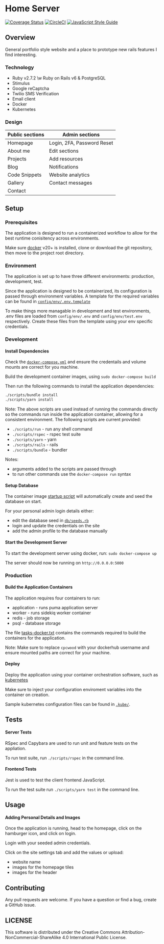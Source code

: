 # Home Server

[![Coverage Status](https://img.shields.io/coveralls/github/cpcwood/home-server?style=flat-square&color=sucess)](https://coveralls.io/github/cpcwood/home-server?branch=master) [![CircleCI](https://img.shields.io/circleci/build/gh/cpcwood/home-server?style=flat-square&color=sucess)](https://travis-ci.com/github/cpcwood/home-server) [![JavaScript Style Guide](https://img.shields.io/badge/JS_code_style-standard-informational.svg?style=flat-square)](https://standardjs.com)

## Overview

General portfolio style website and a place to prototype new rails features I find interesting.

### Technology

- Ruby v2.7.2 \w Ruby on Rails v6 & PostgreSQL
- Stimulus
- Google reCaptcha
- Twilio SMS Verification
- Email client
- Docker
- Kubernetes

### Design

| Public sections | Admin sections              |
|-                |-                            |
| Homepage        | Login, 2FA, Password Reset  |
| About me        | Edit sections               |
| Projects        | Add resources               |
| Blog            | Notifications               |
| Code Snippets   | Website analytics           |
| Gallery         | Contact messages            |
| Contact         |                             |



## Setup

### Prerequisites

The application is designed to run a containerized workflow to allow for the best runtime conisitency across environments. 

Make sure [docker](https://www.docker.com/) v20+ is installed, clone or download the git repository, then move to the project root directory.

### Environment

The application is set up to have three different environments: production, development, test.

Since the application is designed to be containerized, its configuration is passed through environment variables. A template for the required variables can be found in [```config/env/.env.template```](/config/env/.env.template)

To make things more managable in development and test environments, .env files are loaded from ```config/env/.env``` and ```config/env/test.env``` respectively. Create these files from the template using your env specific credentials.

### Development

#### Install Dependencies

Check the [```docker-compose.yml```](docker-compose.yml) and ensure the credentails and volume mounts are correct for you machine.

Build the development container images, using ```sudo docker-compose build```

Then run the following commands to install the application dependencies:

```bash
./scripts/bundle install
./scripts/yarn install
```

Note: The above scripts are used instead of running the commands directly so the commands run inside the application container, allowing for a consistent environment. The following scripts are current provided:
- ```./scripts/run``` - run any shell command
- ```./scripts/rspec``` - rspec test suite
- ```./scripts/yarn``` - yarn
- ```./scripts/rails``` - rails
- ```./scripts/bundle``` - bundler
  
Notes:
- arguments added to the scripts are passed through
- to run other commands use the ```docker-compose run``` syntax 

#### Setup Database

The container image [startup script](./.docker/scripts/startup-worker.dev.sh) will automatically create and seed the database on start.

For your personal admin login details either: 
- edit the database seed in [```db/seeds.rb```](db/seeds.rb)
- login and update the credentials on the site
- add the admin profile to the database manually

#### Start the Development Server

To start the development server using docker, run: ```sudo docker-compose up```

The server should now be running on ```http://0.0.0.0:5000```

### Production
#### Build the Application Containers

The application requires four containers to run:
- application - runs puma application server
- worker - runs sidekiq worker container
- redis - job storage
- psql - database storage

The file [tasks-docker.txt](tasks-docker.txt) contains the commands required to build the containers for the application. 

Note: Make sure to replace ```cpcwood``` with your dockerhub username and ensure mounted paths are correct for your machine.

#### Deploy

Deploy the application using your container orchestration software, such as [kubernetes](https://kubernetes.io/)

Make sure to inject your configuration enviroment variables into the container on creation.

Sample kubernetes configuration files can be found in [```.kube/```](.kube/).


## Tests

#### Server Tests

RSpec and Capybara are used to run unit and feature tests on the appliation. 

To run test suite, run ```./scripts/rspec``` in the command line.

#### Frontend Tests

Jest is used to test the client frontend JavaScript.

To run the test suite run ```./scripts/yarn test``` in the command line.


## Usage

#### Adding Personal Details and Images

Once the application is running, head to the homepage, click on the hamburger icon, and click on login.

Login with your seeded admin credentials.

Click on the site settings tab and add the values or upload:
- website name
- images for the homepage tiles 
- images for the header


## Contributing

Any pull requests are welcome. If you have a question or find a bug, create a GitHub issue.


## LICENSE

This software is distributed under the Creative Commons Attribution-NonCommercial-ShareAlike 4.0 International Public License.